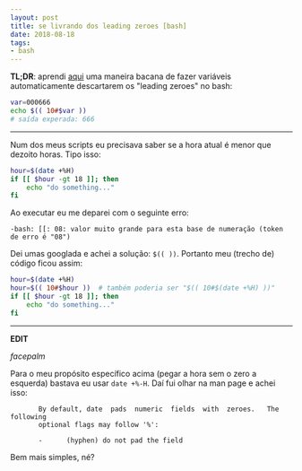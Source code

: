 ```yaml
---
layout: post
title: se livrando dos leading zeroes [bash]
date: 2018-08-18
tags:
- bash
---
```


**TL;DR**: aprendi [aqui](https://stackoverflow.com/a/11130324/6354514) uma maneira bacana
de fazer variáveis automaticamente descartarem os "leading zeroes" no bash:
```bash
var=000666
echo $(( 10#$var ))
# saída experada: 666
```

---

Num dos meus scripts eu precisava saber se a hora atual é menor que dezoito horas. Tipo isso:

```bash
hour=$(date +%H)
if [[ $hour -gt 18 ]]; then
    echo "do something..."
fi
```

Ao executar eu me deparei com o seguinte erro:

```
-bash: [[: 08: valor muito grande para esta base de numeração (token de erro é "08")
```

Dei umas googlada e achei a solução: `$(( ))`. Portanto meu (trecho de) código ficou assim:

```bash
hour=$(date +%H)
hour=$(( 10#$hour ))  # também poderia ser "$(( 10#$(date +%H) ))"
if [[ $hour -gt 18 ]]; then
    echo "do something..."
fi
```

---

**EDIT**

*facepalm*

Para o meu propósito específico acima (pegar a hora sem o zero a esquerda) bastava eu usar `date +%-H`. Daí fui olhar na man page e achei isso:

```
       By default, date  pads  numeric  fields  with  zeroes.   The  following
       optional flags may follow '%':

       -      (hyphen) do not pad the field
```

Bem mais simples, né?
